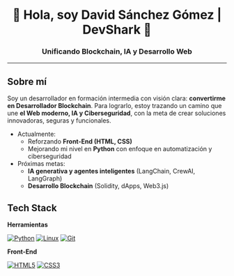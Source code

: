 <!--
**DSG-DevShark/DSG-DevShark** is a ✨ _special_ ✨ repository because its `README.md` (this file) appears on your GitHub profile.

Here are some ideas to get you started:

- 🔭 I’m currently working on ...
- 🌱 I’m currently learning ...
- 👯 I’m looking to collaborate on ...
- 🤔 I’m looking for help with ...
- 💬 Ask me about ...
- 📫 How to reach me: ...
- 😄 Pronouns: ...
- ⚡ Fun fact: ...
-->

<h1 align="center">👋 Hola, soy David Sánchez Gómez | DevShark 🦈</h1>
<h3 align="center">Unificando Blockchain, IA y Desarrollo Web</h3>

---

## Sobre mí

Soy un desarrollador en formación intermedia con visión clara: **convertirme en Desarrollador Blockchain**.
Para lograrlo, estoy trazando un camino que une **el Web moderno, IA y Ciberseguridad**, con la meta de crear soluciones innovadoras, seguras y funcionales.

- Actualmente:
    - Reforzando **Front-End (HTML, CSS)**  
    - Mejorando mi nivel en **Python** con enfoque en automatización y ciberseguridad
- Próximas metas:
    - **IA generativa y agentes inteligentes** (LangChain, CrewAI, LangGraph)
    - **Desarrollo Blockchain** (Solidity, dApps, Web3.js)

## Tech Stack

**Herramientas**

[![Python](https://img.shields.io/badge/Python-3776AB?style=for-the-badge&logo=python&logoColor=FFFFFF&labelColor=5d5875)]() [![Linux](https://img.shields.io/badge/Linux-FCC624?style=for-the-badge&logo=linux&logoColor=FFFFFF&labelColor=5d5875)]() [![Git](https://img.shields.io/badge/Git-F05032?style=for-the-badge&logo=git&logoColor=FFFFFF&labelColor=5d5875)]()

**Front-End**

[![HTML5](https://img.shields.io/badge/HTML-E34F26?style=for-the-badge&logo=html5&logoColor=FFFFFF&labelColor=5d5875)]() [![CSS3](https://img.shields.io/badge/CSS-1572B6?style=for-the-badge&logo=css3&logoColor=FFFFFF&labelColor=5d5875)]()
